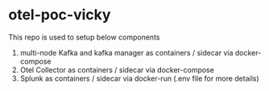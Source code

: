 # otel-poc-vicky

This repo is used to setup below components
1) multi-node Kafka and kafka manager as containers / sidecar via docker-compose
2) Otel Collector as containers / sidecar via docker-compose
3) Splunk as containers / sidecar via docker-run (.env file for more details)
